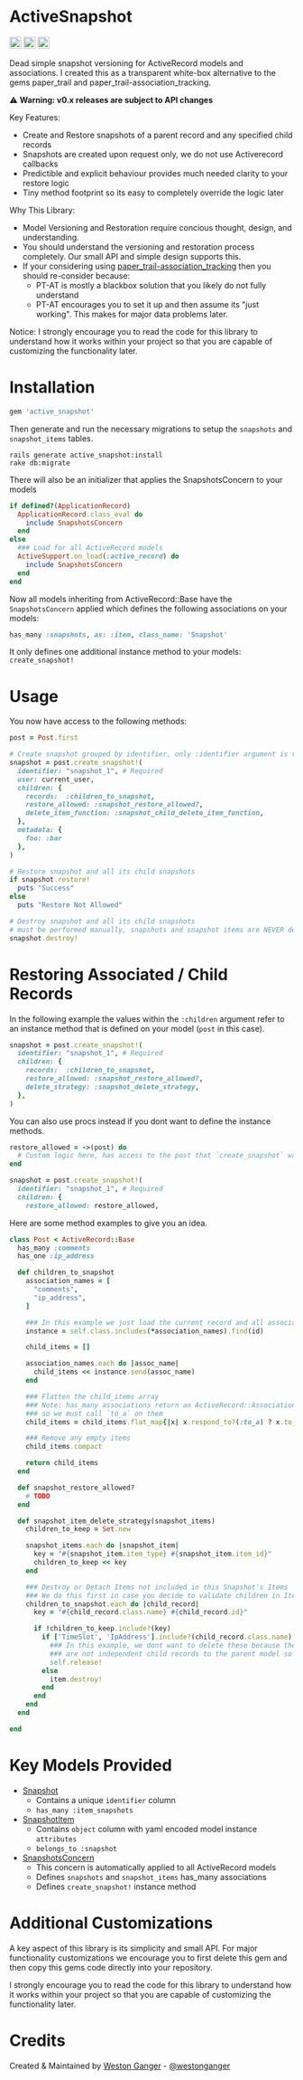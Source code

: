 # ActiveSnapshot

<a href="https://badge.fury.io/rb/active_snapshot" target="_blank"><img height="21" style='border:0px;height:21px;' border='0' src="https://badge.fury.io/rb/active_snapshot.svg" alt="Gem Version"></a>
<a href='https://travis-ci.com/westonganger/active_snapshot' target='_blank'><img height='21' style='border:0px;height:21px;' src='https://api.travis-ci.org/westonganger/active_snapshot.svg?branch=master' border='0' alt='Build Status' /></a>
<a href='https://rubygems.org/gems/active_snapshot' target='_blank'><img height='21' style='border:0px;height:21px;' src='https://ruby-gem-downloads-badge.herokuapp.com/active_snapshot?label=rubygems&type=total&total_label=downloads&color=brightgreen' border='0' alt='RubyGems Downloads' /></a>

Dead simple snapshot versioning for ActiveRecord models and associations. I created this as a transparent white-box alternative to the gems paper_trail and paper_trail-association_tracking.

⚠️  **Warning: v0.x releases are subject to API changes**

Key Features:

- Create and Restore snapshots of a parent record and any specified child records
- Snapshots are created upon request only, we do not use Activerecord callbacks
- Predictible and explicit behaviour provides much needed clarity to your restore logic
- Tiny method footprint so its easy to completely override the logic later

Why This Library:

- Model Versioning and Restoration require concious thought, design, and understanding.
- You should understand the versioning and restoration process completely. Our small API and simple design supports this.
- If your considering using [paper_trail-association_tracking](https://github.com/westonganger/paper_trail-association_tracking) then you should re-consider because:
  * PT-AT is mostly a blackbox solution that you likely do not fully understand
  * PT-AT encourages you to set it up and then assume its "just working". This makes for major data problems later.

Notice: I strongly encourage you to read the code for this library to understand how it works within your project so that you are capable of customizing the functionality later.

# Installation

```ruby
gem 'active_snapshot'
```

Then generate and run the necessary migrations to setup the `snapshots` and `snapshot_items` tables.

```
rails generate active_snapshot:install
rake db:migrate
```

There will also be an initializer that applies the SnapshotsConcern to your models

```ruby
if defined?(ApplicationRecord)
  ApplicationRecord.class_eval do
    include SnapshotsConcern
  end
else
  ### Load for all ActiveRecord models
  ActiveSupport.on_load(:active_record) do
    include SnapshotsConcern
  end
end
```

Now all models inheriting from ActiveRecord::Base have the `SnapshotsConcern` applied which defines the following associations on your models:

```ruby
has_many :snapshots, as: :item, class_name: 'Snapshot'
```

It only defines one additional instance method to your models: `create_snapshot!`

# Usage

You now have access to the following methods:

```ruby
post = Post.first

# Create snapshot grouped by identifier, only :identifier argument is required, all others are optional
snapshot = post.create_snapshot!(
  identifier: "snapshot_1", # Required
  user: current_user,
  children: {
    records:  :children_to_snapshot,
    restore_allowed: :snapshot_restore_allowed?,
    delete_item_function: :snapshot_child_delete_item_function,
  },
  metadata: {
    foo: :bar
  },
)

# Restore snapshot and all its child snapshots
if snapshot.restore!
  puts "Success"
else
  puts "Restore Not Allowed"

# Destroy snapshot and all its child snapshots
# must be performed manually, snapshots and snapshot items are NEVER destroyed automatically
snapshot.destroy!
```

# Restoring Associated / Child Records

In the following example the values within the `:children` argument refer to an instance method that is defined on your model (`post` in this case).

```ruby
snapshot = post.create_snapshot!(
  identifier: "snapshot_1", # Required
  children: {
    records:  :children_to_snapshot,
    restore_allowed: :snapshot_restore_allowed?,
    delete_strategy: :snapshot_delete_strategy,
  },
)
```

You can also use procs instead if you dont want to define the instance methods.

```ruby
restore_allowed = ->(post) do
  # Custom logic here, has access to the post that `create_snapshot` was called from
end

snapshot = post.create_snapshot!(
  identifier: "snapshot_1", # Required
  children: {
    restore_allowed: restore_allowed,
```

Here are some method examples to give you an idea.

```ruby
class Post < ActiveRecord::Base
  has_many :comments
  has_one :ip_address

  def children_to_snapshot
    association_names = [
      "comments",
      "ip_address",
    ]

    ### In this example we just load the current record and all associated records fresh from the database
    instance = self.class.includes(*association_names).find(id)

    child_items = []

    association_names.each do |assoc_name|
      child_items << instance.send(assoc_name)
    end

    ### Flatten the child_items array
    ### Note: has_many associations return an ActiveRecord::Associations::CollectionProxy
    ### so we must call `to_a` on them
    child_items = child_items.flat_map{|x| x.respond_to?(:to_a) ? x.to_a : x}

    ### Remove any empty items
    child_items.compact

    return child_items
  end

  def snapshot_restore_allowed?
    # TODO
  end

  def snapshot_item_delete_strategy(snapshot_items)
    children_to_keep = Set.new

    snapshot_items.each do |snapshot_item|
      key = "#{snapshot_item.item_type} #{snapshot_item.item_id}"
      children_to_keep << key
    end

    ### Destroy or Detach Items not included in this Snapshot's Items
    ### We do this first in case you decide to validate children in ItemSnapshot#restore_item! method
    children_to_snapshot.each do |child_record|
      key = "#{child_record.class.name} #{child_record.id}"

      if !children_to_keep.include?(key)
        if ['TimeSlot', 'IpAddress'].include?(child_record.class.name)
          ### In this example, we dont want to delete these because they
          ### are not independent child records to the parent model so we just "release" them
          self.release!
        else
          item.destroy!
        end
      end
    end
  end

end
```

# Key Models Provided
- [Snapshot](https://github.com/westonganger/active_snapshot/blob/master/lib/active_snapshot/snapshot.rb)
  * Contains a unique `identifier` column
  * `has_many :item_snapshots`
- [SnapshotItem](https://github.com/westonganger/active_snapshot/blob/master/lib/active_snapshot/snapshot_item.rb)
  * Contains `object` column with yaml encoded model instance `attributes`
  * `belongs_to :snapshot`
- [SnapshotsConcern](https://github.com/westonganger/active_snapshot/blob/master/lib/active_snapshot/snapshots_concern.rb)
  * This concern is automatically applied to all ActiveRecord models
  * Defines `snapshots` and `snapshot_items` has_many associations
  * Defines `create_snapshot!` instance method

# Additional Customizations

A key aspect of this library is its simplicity and small API. For major functionality customizations we encourage you to first delete this gem and then copy this gems code directly into your repository.

I strongly encourage you to read the code for this library to understand how it works within your project so that you are capable of customizing the functionality later.

# Credits

Created & Maintained by [Weston Ganger](https://westonganger.com) - [@westonganger](https://github.com/westonganger)
